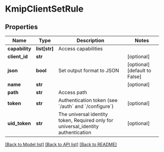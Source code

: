 # KmipClientSetRule

## Properties
Name | Type | Description | Notes
------------ | ------------- | ------------- | -------------
**capability** | **list[str]** | Access capabilities | 
**client_id** | **str** |  | [optional] 
**json** | **bool** | Set output format to JSON | [optional] [default to False]
**name** | **str** |  | [optional] 
**path** | **str** | Access path | 
**token** | **str** | Authentication token (see &#x60;/auth&#x60; and &#x60;/configure&#x60;) | [optional] 
**uid_token** | **str** | The universal identity token, Required only for universal_identity authentication | [optional] 

[[Back to Model list]](../README.md#documentation-for-models) [[Back to API list]](../README.md#documentation-for-api-endpoints) [[Back to README]](../README.md)


